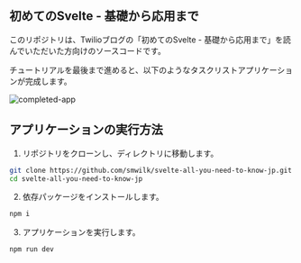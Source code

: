 ## 初めてのSvelte - 基礎から応用まで

このリポジトリは、Twilioブログの「初めてのSvelte - 基礎から応用まで」を読んでいただいた方向けのソースコードです。

チュートリアルを最後まで進めると、以下のようなタスクリストアプリケーションが完成します。

![completed-app](https://user-images.githubusercontent.com/30919614/143521440-f161eb78-7050-4ce8-a295-40b709b11bca.gif)

## アプリケーションの実行方法

1. リポジトリをクローンし、ディレクトリに移動します。

```bash
git clone https://github.com/smwilk/svelte-all-you-need-to-know-jp.git
cd svelte-all-you-need-to-know-jp
```

2. 依存パッケージをインストールします。

```bash
npm i
```

3. アプリケーションを実行します。

```bash
npm run dev
```